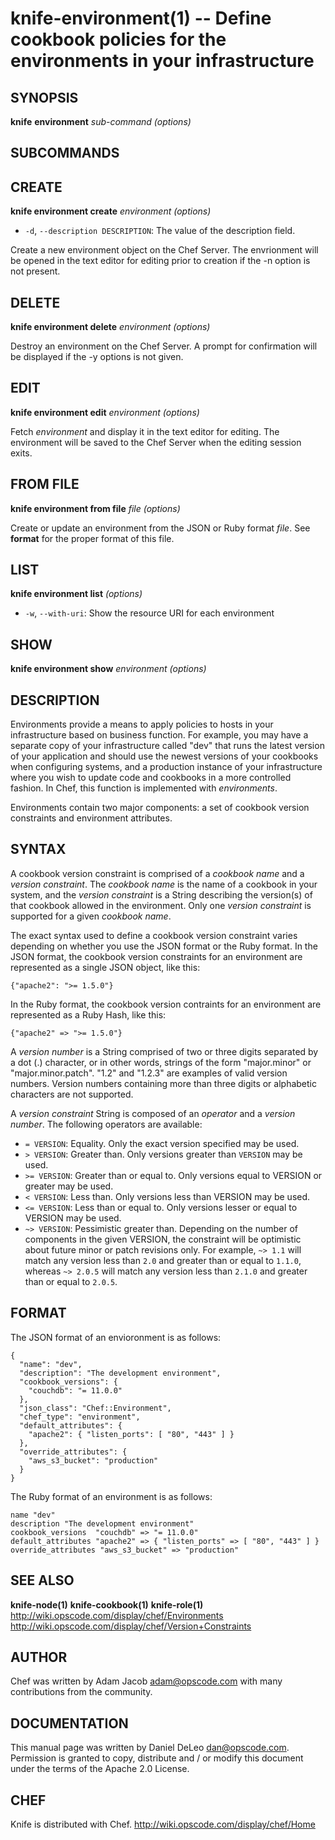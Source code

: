knife-environment(1) -- Define cookbook policies for the environments in your infrastructure
========================================

## SYNOPSIS

__knife__ __environment__ _sub-command_ _(options)_

## SUBCOMMANDS

## CREATE
__knife environment create__ _environment_ _(options)_

  * `-d`, `--description DESCRIPTION`:
    The value of the description field.

Create a new environment object on the Chef Server. The envrionment will
be opened in the text editor for editing prior to creation if the -n
option is not present.

## DELETE
__knife environment delete__ _environment_ _(options)_

Destroy an environment on the Chef Server. A prompt for confirmation
will be displayed if the -y options is not given.

## EDIT
__knife environment edit__ _environment_ _(options)_

Fetch _environment_ and display it in the text editor for editing. The
environment will be saved to the Chef Server when the editing session
exits.

## FROM FILE
__knife environment from file__ _file_ _(options)_

Create or update an environment from the JSON or Ruby format _file_. See
__format__ for the proper format of this file.

## LIST
__knife environment list__ _(options)_
  * `-w`, `--with-uri`:
    Show the resource URI for each environment

## SHOW
__knife environment show__ _environment_ _(options)_

## DESCRIPTION
Environments provide a means to apply policies to hosts in your
infrastructure based on business function. For example, you may have a
separate copy of your infrastructure called "dev" that runs the latest
version of your application and should use the newest versions of your
cookbooks when configuring systems, and a production instance of your
infrastructure where you wish to update code and cookbooks in a more
controlled fashion. In Chef, this function is implemented with
_environments_.

Environments contain two major components: a set of cookbook version
constraints and environment attributes.

## SYNTAX
A cookbook version constraint is comprised of a _cookbook name_ and a
_version constraint_. The _cookbook name_ is the name of a cookbook in
your system, and the _version constraint_ is a String describing the
version(s) of that cookbook allowed in the environment.  Only one
_version constraint_ is supported for a given _cookbook name_.

The exact syntax used to define a cookbook version constraint varies
depending on whether you use the JSON format or the Ruby format. In the
JSON format, the cookbook version constraints for an environment are
represented as a single JSON object, like this:

    {"apache2": ">= 1.5.0"}

In the Ruby format, the cookbook version contraints for an environment
are represented as a Ruby Hash, like this:

    {"apache2" => ">= 1.5.0"}

A _version number_ is a String comprised of two or three digits
separated by a dot (.) character, or in other words, strings of the form
"major.minor" or "major.minor.patch". "1.2" and "1.2.3" are examples of
valid version numbers. Version numbers containing more than three digits
or alphabetic characters are not supported.

A _version constraint_ String is composed of an _operator_ and a
_version number_. The following operators are available:

  * `= VERSION`:
    Equality. Only the exact version specified may be used.
  * `> VERSION`:
    Greater than. Only versions greater than `VERSION` may be used.
  * `>= VERSION`:
    Greater than or equal to. Only versions equal to VERSION or greater
    may be used.
  * `< VERSION`:
    Less than. Only versions less than VERSION may be used.
  * `<= VERSION`:
    Less than or equal to. Only versions lesser or equal to VERSION may
    be used.
  * `~> VERSION`:
    Pessimistic greater than. Depending on the number of components in
    the given VERSION, the constraint will be optimistic about future
    minor or patch revisions only. For example, `~> 1.1` will match any
    version less than `2.0` and greater than or equal to `1.1.0`,
    whereas `~> 2.0.5` will match any version less than `2.1.0` and
    greater than or equal to `2.0.5`.

## FORMAT
The JSON format of an envioronment is as follows:

    {
      "name": "dev",
      "description": "The development environment",
      "cookbook_versions": {
        "couchdb": "= 11.0.0"
      },
      "json_class": "Chef::Environment",
      "chef_type": "environment",
      "default_attributes": {
        "apache2": { "listen_ports": [ "80", "443" ] }
      },
      "override_attributes": {
        "aws_s3_bucket": "production"
      }
    }

The Ruby format of an environment is as follows:

    name "dev"
    description "The development environment"
    cookbook_versions  "couchdb" => "= 11.0.0"
    default_attributes "apache2" => { "listen_ports" => [ "80", "443" ] }
    override_attributes "aws_s3_bucket" => "production"


## SEE ALSO
   __knife-node(1)__ __knife-cookbook(1)__ __knife-role(1)__
  <http://wiki.opscode.com/display/chef/Environments>
  <http://wiki.opscode.com/display/chef/Version+Constraints>

## AUTHOR
   Chef was written by Adam Jacob <adam@opscode.com> with many contributions from the community.

## DOCUMENTATION
   This manual page was written by Daniel DeLeo <dan@opscode.com>.
   Permission is granted to copy, distribute and / or modify this document under the terms of the Apache 2.0 License.

## CHEF
   Knife is distributed with Chef. <http://wiki.opscode.com/display/chef/Home>
